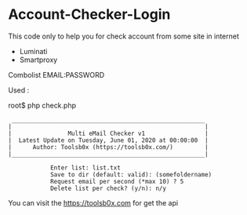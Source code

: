 # Account-Checker-Login

This code only to help you for check account from some site in internet
- Luminati
- Smartproxy

Combolist
EMAIL:PASSWORD

Used :

root$ php check.php

     _______________________________________________________
    |                                                       |
    |                Multi eMail Checker v1                 |
    |  Latest Update on Tuesday, June 01, 2020 at 00:00:00  |
    |      Author: Toolsb0x (https://toolsb0x.com/)         |
    |_______________________________________________________|
                
                Enter list: list.txt
                Save to dir (default: valid): (somefoldername)
                Request email per second (*max 10) ? 5
                Delete list per check? (y/n): n/y
 
 

You can visit the https://toolsb0x.com for get the api
